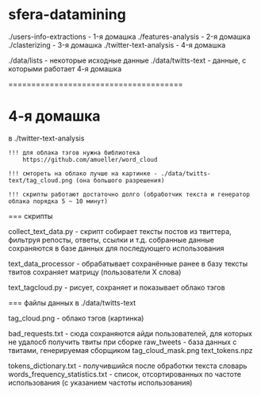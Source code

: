 
# sfera-datamining

./users-info-extractions  - 1-я домашка
./features-analysis       - 2-я домашка
./clasterizing            - 3-я домашка
./twitter-text-analysis   - 4-я домашка

./data/lists              - некоторые исходные данные
./data/twitts-text        - данные, с которыми работает 4-я домашка

======================================


# 4-я домашка
в ./twitter-text-analysis 

    !!! для облака тэгов нужна библиотека 
        https://github.com/amueller/word_cloud 
        
    !!! смтореть на облако лучше на картинке - ./data/twitts-text/tag_cloud.png (она большого разрешения)
    
    !!! скрипты работают достаточно долго (обработчик текста и генератор облака порядка 5 ~ 10 минут)

        
=== скрипты

collect_text_data.py  -  скрипт собирает тексты постов из твиттера, фильтруя репосты, ответы, ссылки и т.д.
                         собранные данные сохраняются в базе данных для последующего использования
                         
text_data_processor   -  обрабатывает сохранённые ранее в базу тексты твитов
                         сохраняет матрицу (пользователи Х слова)
                         
text_tagcloud.py      -  рисует, сохраняет и показывает облако тэгов


=== файлы данных в ./data/twitts-text

tag_cloud.png                   -  облако тэгов (картинка)

bad_requests.txt                -  сюда сохраняются айди пользователей, для которых не удалосб получить твиты при сборке
raw_tweets                      -  база данных с твитами, генерируемая сборщиком
tag_cloud_mask.png
text_tokens.npz

tokens_dictionary.txt           -  получившийся после обработки текста словарь
words_frequency_statistics.txt  -  список, отсортированных по частоте использования (с указанием частоты использования)
